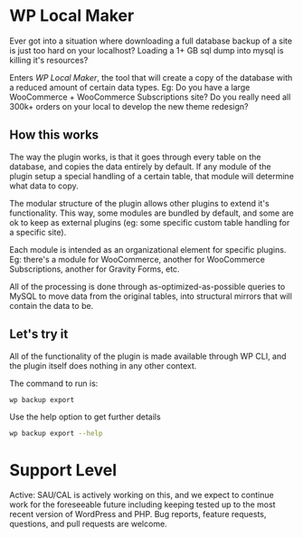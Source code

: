 # WP Local Maker

Ever got into a situation where downloading a full database backup of a site is just too hard on your localhost? Loading a 1+ GB sql dump into mysql is killing it's resources?

Enters *WP Local Maker*, the tool that will create a copy of the database with a reduced amount of certain data types. Eg: Do you have a large WooCommerce + WooCommerce Subscriptions site? Do you really need all 300k+ orders on your local to develop the new theme redesign?

## How this works

The way the plugin works, is that it goes through every table on the database, and copies the data entirely by default. If any module of the plugin setup a special handling of a certain table, that module will determine what data to copy.

The modular structure of the plugin allows other plugins to extend it's functionality. This way, some modules are bundled by default, and some are ok to keep as external plugins (eg: some specific custom table handling for a specific site).

Each module is intended as an organizational element for specific plugins. Eg: there's a module for WooCommerce, another for WooCommerce Subscriptions, another for Gravity Forms, etc.

All of the processing is done through as-optimized-as-possible queries to MySQL to move data from the original tables, into structural mirrors that will contain the data to be. 

## Let's try it

All of the functionality of the plugin is made available through WP CLI, and the plugin itself does nothing in any other context.

The command to run is:

```sh
wp backup export
```

Use the help option to get further details

```sh
wp backup export --help
```

# Support Level

Active: SAU/CAL is actively working on this, and we expect to continue work for the foreseeable future including keeping tested up to the most recent version of WordPress and PHP. Bug reports, feature requests, questions, and pull requests are welcome.